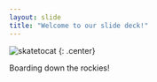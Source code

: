 ```yaml
---
layout: slide
title: "Welcome to our slide deck!"
---
```


![skatetocat](https://octodex.github.com/images/skatetocat.png)
{: .center}

Boarding down the rockies!
